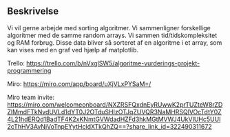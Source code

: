 ## Beskrivelse
Vi vil gerne arbejde med sorting algoritmer.
Vi sammenligner forskellige algoritmer med de samme random arrays. Vi sammen tid/tidskompleksitet og RAM forbrug.
Disse data bliver så sorteret af en algoritme i et array, som kan vises med en graf ved hjælp af matplotlib.

Trello: https://trello.com/b/nVxgISW5/algoritme-vurderings-projekt-programmering

Miro: https://miro.com/app/board/uXjVLxPYSaM=/

Miro team invite: https://miro.com/welcomeonboard/NXZRSFQxdnEyRUwwK2prTUZteW8rZDZlMmdFTkNvdUVLd1dYT0J2OTduSHIzOTJqZUVQR3NaMHRSQlVOcTdtY0Z4L21hdERQd1BadTF4K2xKNmtGVWdadHZFd3hkMGtMVWJ4UkVIUHc5UUl2cThHV3AvNjVoTnpEYytHcldXTkQhZQ==?share_link_id=322490311672
